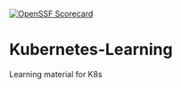 [![OpenSSF Scorecard](https://api.securityscorecards.dev/projects/github.com/vmbaraiya/Kubernetes-Learning/badge)](https://securityscorecards.dev/viewer/?uri=github.com/vmbaraiya/Kubernetes-Learning)


# Kubernetes-Learning
Learning material for K8s
